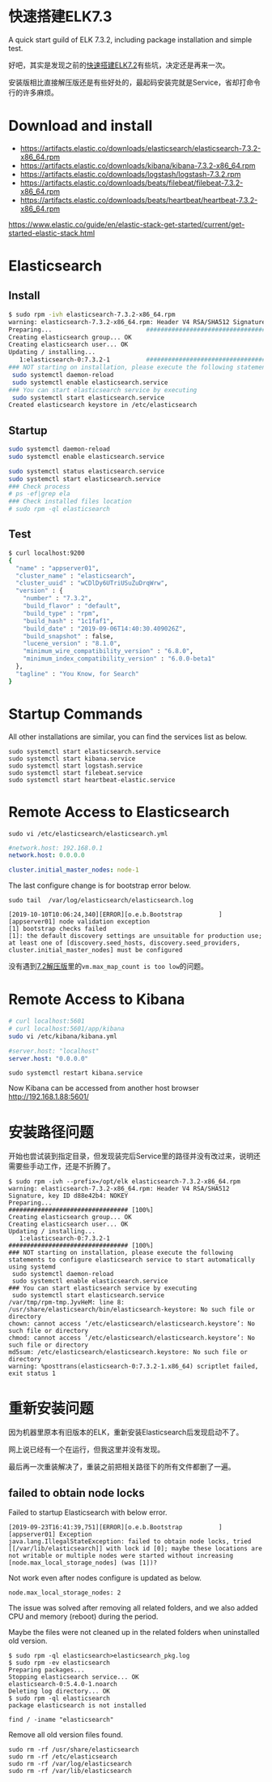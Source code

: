 快速搭建ELK7.3
===
A quick start guild of ELK 7.3.2, including package installation and simple test.

好吧，其实是发现之前的[快速搭建ELK7.2](https://blog.csdn.net/prufeng/article/details/95733467)有些坑，决定还是再来一次。

安装版相比直接解压版还是有些好处的，最起码安装完就是Service，省却打命令行的许多麻烦。
# Download and install
* https://artifacts.elastic.co/downloads/elasticsearch/elasticsearch-7.3.2-x86_64.rpm
* https://artifacts.elastic.co/downloads/kibana/kibana-7.3.2-x86_64.rpm
* https://artifacts.elastic.co/downloads/logstash/logstash-7.3.2.rpm
* https://artifacts.elastic.co/downloads/beats/filebeat/filebeat-7.3.2-x86_64.rpm
* https://artifacts.elastic.co/downloads/beats/heartbeat/heartbeat-7.3.2-x86_64.rpm

https://www.elastic.co/guide/en/elastic-stack-get-started/current/get-started-elastic-stack.html

# Elasticsearch

## Install
```sh
$ sudo rpm -ivh elasticsearch-7.3.2-x86_64.rpm
warning: elasticsearch-7.3.2-x86_64.rpm: Header V4 RSA/SHA512 Signature, key ID d88e42b4: NOKEY
Preparing...                          ################################# [100%]
Creating elasticsearch group... OK
Creating elasticsearch user... OK
Updating / installing...
   1:elasticsearch-0:7.3.2-1          ################################# [100%]
### NOT starting on installation, please execute the following statements to configure elasticsearch service to start automatically using systemd
 sudo systemctl daemon-reload
 sudo systemctl enable elasticsearch.service
### You can start elasticsearch service by executing
 sudo systemctl start elasticsearch.service
Created elasticsearch keystore in /etc/elasticsearch
```
## Startup
```sh
sudo systemctl daemon-reload
sudo systemctl enable elasticsearch.service

sudo systemctl status elasticsearch.service
sudo systemctl start elasticsearch.service
### Check process
# ps -ef|grep ela
### Check installed files location
# sudo rpm -ql elasticsearch
```
## Test
```sh
$ curl localhost:9200
{
  "name" : "appserver01",
  "cluster_name" : "elasticsearch",
  "cluster_uuid" : "wCDlDy6UTriUSuZuDrqWrw",
  "version" : {
    "number" : "7.3.2",
    "build_flavor" : "default",
    "build_type" : "rpm",
    "build_hash" : "1c1faf1",
    "build_date" : "2019-09-06T14:40:30.409026Z",
    "build_snapshot" : false,
    "lucene_version" : "8.1.0",
    "minimum_wire_compatibility_version" : "6.8.0",
    "minimum_index_compatibility_version" : "6.0.0-beta1"
  },
  "tagline" : "You Know, for Search"
}
```

# Startup Commands
All other installations are similar, you can find the services list as below.
```
sudo systemctl start elasticsearch.service
sudo systemctl start kibana.service
sudo systemctl start logstash.service
sudo systemctl start filebeat.service
sudo systemctl start heartbeat-elastic.service
```
# Remote Access to Elasticsearch
```
sudo vi /etc/elasticsearch/elasticsearch.yml
```
```yml
#network.host: 192.168.0.1
network.host: 0.0.0.0

cluster.initial_master_nodes: node-1
```
The last configure change is for bootstrap error below.
```
sudo tail  /var/log/elasticsearch/elasticsearch.log
```
```
[2019-10-10T10:06:24,340][ERROR][o.e.b.Bootstrap          ] [appserver01] node validation exception
[1] bootstrap checks failed
[1]: the default discovery settings are unsuitable for production use; at least one of [discovery.seed_hosts, discovery.seed_providers, cluster.initial_master_nodes] must be configured
```
没有遇到[7.2解压版](https://blog.csdn.net/prufeng/article/details/95733467)里的`vm.max_map_count is too low`的问题。

# Remote Access to Kibana
```sh
# curl localhost:5601
# curl localhost:5601/app/kibana
sudo vi /etc/kibana/kibana.yml
```
```yml
#server.host: "localhost"
server.host: "0.0.0.0"
```
```
sudo systemctl restart kibana.service
```
Now Kibana can be accessed from another host browser
http://192.168.1.88:5601/


# 安装路径问题
开始也尝试装到指定目录，但发现装完后Service里的路径并没有改过来，说明还需要些手动工作，还是不折腾了。
```
$ sudo rpm -ivh --prefix=/opt/elk elasticsearch-7.3.2-x86_64.rpm
warning: elasticsearch-7.3.2-x86_64.rpm: Header V4 RSA/SHA512 Signature, key ID d88e42b4: NOKEY
Preparing...                          ################################# [100%]
Creating elasticsearch group... OK
Creating elasticsearch user... OK
Updating / installing...
   1:elasticsearch-0:7.3.2-1          ################################# [100%]
### NOT starting on installation, please execute the following statements to configure elasticsearch service to start automatically using systemd
 sudo systemctl daemon-reload
 sudo systemctl enable elasticsearch.service
### You can start elasticsearch service by executing
 sudo systemctl start elasticsearch.service
/var/tmp/rpm-tmp.JyvHeM: line 8: /usr/share/elasticsearch/bin/elasticsearch-keystore: No such file or directory
chown: cannot access ‘/etc/elasticsearch/elasticsearch.keystore’: No such file or directory
chmod: cannot access ‘/etc/elasticsearch/elasticsearch.keystore’: No such file or directory
md5sum: /etc/elasticsearch/elasticsearch.keystore: No such file or directory
warning: %posttrans(elasticsearch-0:7.3.2-1.x86_64) scriptlet failed, exit status 1

```

# 重新安装问题
因为机器里原本有旧版本的ELK，重新安装Elasticsearch后发现启动不了。

网上说已经有一个在运行，但我这里并没有发现。

最后再一次重装解决了，重装之前把相关路径下的所有文件都删了一遍。

## failed to obtain node locks
Failed to startup Elasticsearch with below error.
```
[2019-09-23T16:41:39,751][ERROR][o.e.b.Bootstrap          ] [appserver01] Exception
java.lang.IllegalStateException: failed to obtain node locks, tried [[/var/lib/elasticsearch]] with lock id [0]; maybe these locations are not writable or multiple nodes were started without increasing [node.max_local_storage_nodes] (was [1])?

```
Not work even after nodes configure is updated as below.
```
node.max_local_storage_nodes: 2
```

The issue was solved after removing all related folders, and we also added CPU and memory (reboot) during the period.

Maybe the files were not cleaned up in the related folders when uninstalled old version.
```
$ sudo rpm -ql elasticsearch>elasticsearch_pkg.log
$ sudo rpm -ev elasticsearch
Preparing packages...
Stopping elasticsearch service... OK
elasticsearch-0:5.4.0-1.noarch
Deleting log directory... OK
$ sudo rpm -ql elasticsearch
package elasticsearch is not installed
```
```
find / -iname "elasticsearch"
```
Remove all old version files found.
```
sudo rm -rf /usr/share/elasticsearch
sudo rm -rf /etc/elasticsearch
sudo rm -rf /var/log/elasticsearch
sudo rm -rf /var/lib/elasticsearch
```
